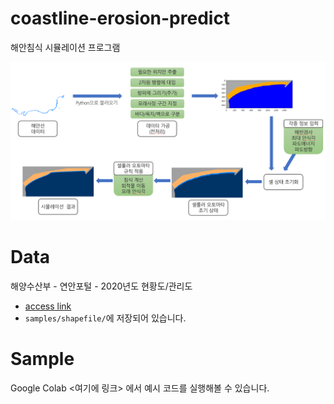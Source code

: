 # coastline-erosion-predict
해안침식 시뮬레이션 프로그램

![flowchart](./img/flowchart.png)

# Data
해양수산부 - 연안포털 - 2020년도 현황도/관리도
- [access link](https://coast.mof.go.kr/coastKnowledge/coastDatumView.do?dt3=&seq=7669&data_type=3&page=1)
- `samples/shapefile/`에 저장되어 있습니다.


# Sample
Google Colab <여기에 링크> 에서 예시 코드를 실행해볼 수 있습니다.

